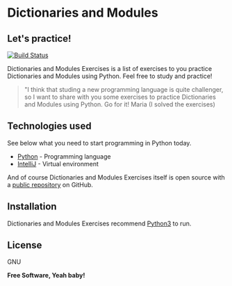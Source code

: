 # Dictionaries and Modules
## Let's practice!

[![Build Status](https://travis-ci.org/joemccann/dillinger.svg?branch=master)](https://travis-ci.org/joemccann/dillinger)

Dictionaries and Modules Exercises is a list of exercises to you practice Dictionaries and Modules using Python. Feel free to study and practice!

> "I think that studing a new programming language is 
> quite challenger, so I want to share with you some exercises 
> to practice Dictionaries and Modules using Python. 
> Go for it!
> Maria (I solved the exercises)

## Technologies used

See below what you need to start programming in Python today.

- [Python](https://www.python.org/downloads/) - Programming language
- [IntelliJ](https://www.jetbrains.com/pt-br/idea/download/) - Virtual environment

And of course Dictionaries and Modules Exercises itself is open source with a [public repository](https://github.com/nandafachini/qred_challenge)
 on GitHub.

## Installation

Dictionaries and Modules Exercises recommend [Python3](https://www.python.org/) to run.

## License

GNU

**Free Software, Yeah baby!**
